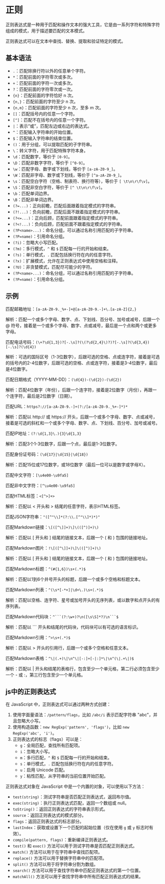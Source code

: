 # 正则

正则表达式是一种用于匹配和操作文本的强大工具，它是由一系列字符和特殊字符组成的模式，用于描述要匹配的文本模式。

正则表达式可以在文本中查找、替换、提取和验证特定的模式。

## 基本语法

- `.`：匹配除换行符以外的任意单个字符。
- `*`：匹配前面的字符零次或多次。
- `+`：匹配前面的字符一次或多次。
- `?`：匹配前面的字符零次或一次。
- `{n}`：匹配前面的字符恰好 n 次。
- `{n,}`：匹配前面的字符至少 n 次。
- `{n,m}`：匹配前面的字符至少 n 次，至多 m 次。
- `[]`：匹配括号内的任意一个字符。
- `[^]`：匹配不在括号内的任意一个字符。
- `|`：表示“或”，匹配左边或右边的表达式。
- `^`：匹配输入字符串的开始位置。
- `$`：匹配输入字符串的结束位置。
- `()`：用于分组，可以提取匹配的子字符串。
- `\`：转义字符，用于匹配特殊字符本身。
- `\d`：匹配数字，等价于 `[0-9]`。
- `\D`：匹配非数字字符，等价于 `[^0-9]`。
- `\w`：匹配字母、数字或下划线，等价于 `[a-zA-Z0-9_]`。
- `\W`：匹配非字母、数字或下划线，等价于 `[^a-zA-Z0-9_]`。
- `\s`：匹配空白字符（空格、制表符、换行符等），等价于 `[ \t\n\r\f\v]`。
- `\S`：匹配非空白字符，等价于 `[^ \t\n\r\f\v]`。
- `\b`：匹配单词边界。
- `\B`：匹配非单词边界。
- `(?=...)`：正向前瞻，匹配后面跟着指定模式的字符串。
- `(?!...)`：负向前瞻，匹配后面不跟着指定模式的字符串。
- `(?<=...)`：正向后顾，匹配前面跟着指定模式的字符串。
- `(?<!...)`：负向后顾，匹配前面不跟着指定模式的字符串。
- `(?P<name>...)`：命名分组，可以通过名称引用匹配的子字符串。
- `(?P=name)`：引用命名分组。
- `(?i)`：忽略大小写匹配。
- `(?m)`：多行模式，`^` 和 `$` 匹配每一行的开始和结束。
- `(?s)`：单行模式，`.` 匹配包括换行符在内的任意字符。
- `(?x)`：扩展模式，允许在正则表达式中使用空格和注释。
- `(?U)`：非贪婪模式，匹配尽可能少的字符。
- `(?P<name>...)`：命名分组，可以通过名称引用匹配的子字符串。
- `(?P=name)`：引用命名分组。

## 示例

匹配邮箱地址：`[a-zA-Z0-9._%+-]+@[a-zA-Z0-9.-]+\.[a-zA-Z]{2,}`

解析：匹配一个或多个字母、数字、点、下划线、百分号、加号或减号，后跟一个 @ 符号，接着是一个或多个字母、数字、点或减号，最后是一个点和两个或更多字母。

匹配电话号码：`(\+?\d{1,3})?[-.\s]?(\(?\d{2,4}\)?)?[-.\s]?(\d{3,4})[-.\s]?(\d{4})`

解析：可选的国际区号（1-3位数字），后跟可选的空格、点或连字符，接着是可选的括号内的2-4位数字，后跟可选的空格、点或连字符，接着是3-4位数字，最后是4位数字。

匹配日期格式（YYYY-MM-DD）：`(\d{4})-(\d{2})-(\d{2})`

解析：匹配4位数字（年份），后跟一个连字符，接着是2位数字（月份），再跟一个连字符，最后是2位数字（日期）。

匹配URL：`https?://[a-zA-Z0-9.-]+(?:/[a-zA-Z0-9._%+-]*)*`

解析：匹配以 http:// 或 https:// 开头，后跟一个或多个字母、数字、点或减号，接着是可选的斜杠和一个或多个字母、数字、点、下划线、百分号、加号或减号。

匹配IP地址：`(?:\d{1,3}\.){3}\d{1,3}`

解析：匹配3个1-3位数字，后跟一个点，最后是1-3位数字。

匹配身份证号码：`(\d{17}|\d{15}|\d{18})`

解析：匹配15位或17位数字，或18位数字（最后一位可以是数字或字母X）。

匹配中文字符：`[\u4e00-\u9fa5]`

匹配非中文字符：`[^\u4e00-\u9fa5]`

匹配HTML标签：`<[^>]+>`

解析：匹配以 < 开头和 > 结尾的任意字符，表示HTML标签。

匹配JSON字符串：`"([^"\\]*(?:\\.[^"\\]*)*)"`

匹配Markdown链接：`\[([^\]]+)\]\(([^)]+)\)`

解析：匹配以 [ 开头和 ] 结尾的链接文本，后跟一个 ( 和 ) 包围的链接地址。

匹配Markdown图片：`!\[([^\]]+)\]\(([^)]+)\)`

解析：匹配以 [ 开头和 ] 结尾的链接文本，后跟一个 ( 和 ) 包围的链接地址。

匹配Markdown标题：`^(#{1,6})\s+(.*)$`

解析：匹配以1到6个井号开头的标题，后跟一个或多个空格和标题文本。

匹配Markdown列表：`^(\s*[-*+]|\d+\.)\s+(.*)$`

解析：匹配以空格、连字符、星号或加号开头的无序列表，或以数字和点开头的有序列表。

匹配Markdown代码块：`^```(?:\w+)?\n([\s\S]*?)\n```$`

解析：匹配以 ``` 开头和结尾的代码块，代码块可以有可选的语言标识。

匹配Markdown引用：`^>\s+(.*)$`

解析：匹配以 > 开头的引用行，后跟一个或多个空格和任意文本。

匹配Markdown表格：`^\|(.+)\|\n^\|[-:]+[-|:]*\|\n^(\|.+\|)$`

解析：匹配以 | 开头和结尾的表格行，包含至少一个单元格，第二行必须包含至少一个 - 或 :，第三行包含至少一个单元格。

## js中的正则表达式

在 JavaScript 中，正则表达式可以通过两种方式创建：
1. 使用字面量语法：`/pattern/flags`，比如 `/abc/i` 表示匹配字符串 "abc"，并且忽略大小写。
2. 使用构造函数：`new RegExp('pattern', 'flags')`，比如 `new RegExp('abc', 'i')`。
3. 正则表达式的标志（flags）可以是：
   - `g`：全局匹配，查找所有匹配项。
   - `i`：忽略大小写。
   - `m`：多行匹配，`^` 和 `$` 匹配每一行的开始和结束。
   - `s`：单行模式，`.` 匹配包括换行符在内的任意字符。
   - `u`：启用 Unicode 匹配。
   - `y`：粘性匹配，从字符串的当前位置开始匹配。

正则表达式对象在 JavaScript 中是一个内置的对象，可以使用以下方法：
- `test(string)`：测试字符串是否匹配正则表达式，返回布尔值。
- `exec(string)`：执行正则表达式匹配，返回一个数组或 null。
- `toString()`：返回正则表达式的字符串表示形式。
- `source`：返回正则表达式的模式部分。
- `flags`：返回正则表达式的标志部分。
- `lastIndex`：获取或设置下一个匹配的起始位置（仅在使用 `g` 或 `y` 标志时有效）。
- `compile(pattern, flags)`：重新编译正则表达式。
- `test()` 和 `exec()` 方法可以用于测试字符串是否匹配正则表达式。
- `match()` 方法可以用于在字符串中查找匹配项。
- `replace()` 方法可以用于替换字符串中的匹配项。
- `split()` 方法可以用于将字符串分割为数组。
- `search()` 方法可以用于查找字符串中匹配正则表达式的第一个位置。
- `matchAll()` 方法可以用于查找字符串中所有匹配正则表达式的结果。

